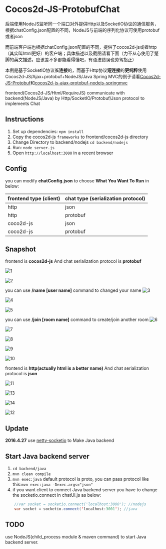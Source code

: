 # Cocos2d-JS-ProtobufChat
后端使用NodeJS监听同一个端口对外提供Http以及SocketIO协议的通信服务，根据chatConfig.json配置的不同，NodeJS与前端的序列化协议可使用protobuf或者json

而前端客户端也根据chatConfig.json配置的不同，提供了cocos2d-js或者http（其实叫html更好）的客户端；具体描述以及截图请看下面（力不从心使用了蹩脚的英文描述，应该差不多都能看得懂吧，有语法错误也劳驾指正）

本例是基于SocketIO协议**长连接**的，而基于Http协议**短连接**的**更纯粹**使用Cocos2d-JS/Ajax+protobuf+NodeJS/Java Spring MVC的例子请看[Cocos2d-JS-Protobuf](https://github.com/whg333/Cocos2d-JS-Protobuf)和[cocos2d-js-ajax-protobuf-nodejs-springmvc](https://github.com/whg333/cocos2d-js-ajax-protobuf-nodejs-springmvc)

frontend(Cocos2d-JS/Html/RequireJS) communicate with backend(NodeJS/Java) by Http/SocketIO/Protobuf/Json protocol to implements Chat

## Instructions
1. Set up dependencies: `npm install`
2. Copy the cocos2d-js `frameworks` to frontend/cocos2d-js directory
3. Change Directory to backend/nodejs `cd backend/nodejs`
4. Run: `node server.js`
5. Open `http://localhost:3000` in a recent browser

## Config
you can modify **chatConfig.json** to choose **What You Want To Run** in  below:

| frontend type (client) | chat type (serialization protocol) |
| ---------------------- | ---------------------------------- |
| http | json |
| http | protobuf |
| coco2d-js | json |
| coco2d-js | protobuf |

## Snapshot
frontend is **cocos2d-js** And chat serialization protocol is **protobuf**

![1](images/1.png)

![2](images/2.png)

you can use **/name [user name]** command to changed your name
![3](images/3.png)

![4](images/4.png)

![5](images/5.png)

you can use **/join [room name]** command to create/join another room
![6](images/6.png)

![7](images/7.png)

![8](images/8.png)

![9](images/9.png)

![10](images/10.png)

frontend is **http(actually html is a better name)** And chat serialization protocol is **json**

![11](images/11.png)

![13](images/13.png)

![14](images/14.png)

![12](images/12.png)

## Update
**2016.4.27** use [netty-socketio](https://github.com/mrniko/netty-socketio) to Make Java backend

## Start Java backend server
1. `cd backend/java`
2. `mvn clean compile`
3. `mvn exec:java` default protocol is proto, you can pass protocol like this:`mvn exec:java -Dexec.args="json"`
4. if you want client to connect Java backend server you have to change the socketio.connect in chatUI.js as below:

```java
	//var socket = socketio.connect('localhost:3000'); //nodejs
    var socket = socketio.connect('localhost:3001'); //java
```

## TODO
use NodeJS(child_process module & maven command) to start Java backend server.